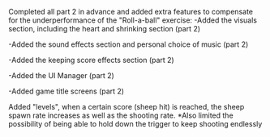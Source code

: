 Completed all part 2 in advance and added extra features to compensate for the underperformance of the "Roll-a-ball" exercise:
-Added the visuals section, including the heart and shrinking section (part 2)

-Added the sound effects section and personal choice of music (part 2)

-Added the keeping score effects section (part 2)

-Added the UI Manager (part 2)

-Added game title screens (part 2)

Added "levels", when a certain score (sheep hit) is reached, the sheep spawn rate increases as well as the
shooting rate. 
*Also limited the possibility of being able to hold down the trigger to keep shooting endlessly